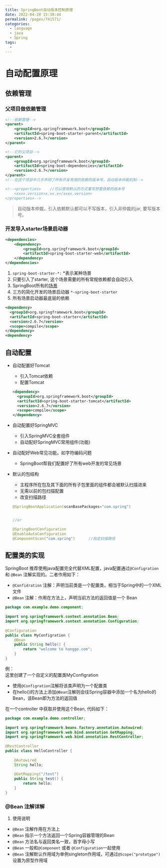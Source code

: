 ```yaml
---
title: SpringBoot自动版本控制原理
date: 2022-04-28 15:38:44
permalink: /pages/741571/
categories:
  - language
  - java
  - Spring
tags:
  - 
---
```

# 自动配置原理

## 依赖管理
### 父项目做依赖管理

```xml
<!--依赖管理-->
<parent>
    <groupId>org.springframework.boot</groupId>
    <artifactId>spring-boot-starter-parent</artifactId>
    <version>2.6.7</version>
</parent>

<!--它的父项目-->
<parent>
    <groupId>org.springframework.boot</groupId>
    <artifactId>spring-boot-dependencies</artifactId>
    <version>2.6.7</version>
</parent>
<!--在这个项目中几乎声明了所有开发常用的依赖的版本号，自动版本仲裁机制-->

<!--<properties>    //可以使用默认的方式重写想要依赖的版本号
    <xxxx.version>x.xx.x</xxxx.version>
</properties>-->
```

> 自动版本仲裁，引入依赖默认都可以不写版本，引入非仲裁的jar, 要写版本号。


### 开发导入starter场景启动器

```xml
<dependencies>
    <dependency>
        <groupId>org.springframework.boot</groupId>
        <artifactId>spring-boot-starter-web</artifactId>
    </dependency>
</dependencies>
```

1. `spring-boot-starter-*:` *表示某种场景
2. 只要引入了starter, 这个场景需要的所有常规依赖都会自动引入
3. SpringBoot所有的[场景](https://docs.spring.io/spring-boot/docs/current/reference/html/using.html#using.build-systems.starters)
4. 三方的简化开发的场景启动器 `*-spring-boot-starter`
5. 所有场景启动器最底层的依赖

```xml
<dependency>
  <groupId>org.springframework.boot</groupId>
  <artifactId>spring-boot-starter</artifactId>
  <version>2.6.7</version>
  <scope>compile</scope>
</dependency>
<dependency>
```

## 自动配置

- 自动配置好Tomcat
    - 引入Tomcat依赖
    - 配置Tomcat 
    ```xml
    <dependency>
      <groupId>org.springframework.boot</groupId>
      <artifactId>spring-boot-starter-tomcat</artifactId>
      <version>2.6.7</version>
      <scope>compile</scope>
    </dependency>
    ```

- 自动配置好SpringMVC
    - 引入SpringMVC全套组件
    - 自动配好SpringMVC常用组件(功能)

- 自动配好Web常见功能，如字符编码问题 
    - SpringBoot帮我们配置好了所有web开发的常见场景
- 默认的包结构
    - 主程序所在包及其下面的所有子包里面的组件都会被默认扫描进来
    - 无需以前的包扫描配置
    - 改变扫描路径


    ```java
    @SpringBootApplication(scanBasePackages="com.spring")


    //or 

    @SpringBootConfiguration
    @EnableAutoConfiguration
    @ComponentScan("com.spring")      //指定扫描路径
    ```




## 配置类的实现

SpringBoot 推荐使用java配置完全代替XML配置，java配置通过`@Configration` 和 `@Bean` 注解实现的。二者作用如下：
- `@Confidration` 注解：声明当前类是一个配置类，相当于Spring中的一个XML文件
- `@Bean` 注解：作用在方法上，声明当前方法的返回值是一个 Bean

```java
package com.example.demo.component;
 
import org.springframework.context.annotation.Bean;
import org.springframework.context.annotation.Configuration;
 
@Configuration
public class MyConfigration {
    @Bean
    public String hello() {
        return "welcome to hangge.com";
    }
}
```


例：<br>
这里创建了一个自定义的配置类MyConfigration
- 使用`@Configration`注解将该类声明为一个配置类
- 在hello()的方法上添加`@Bean`注解则会往Spring容器中添加一个名为hello的Bean，该Bean即为方法的返回值


在一个controller 中获取并使用这个Bean, 代码如下：

```java
package com.example.demo.controller;
 
import org.springframework.beans.factory.annotation.Autowired;
import org.springframework.web.bind.annotation.GetMapping;
import org.springframework.web.bind.annotation.RestController;
 
@RestController
public class HelloController {
 
    @Autowired
    String hello;
 
    @GetMapping("/test")
    public String test() {
        return hello;
    }
}
```

### @Bean 注解详解

1. 使用说明

- `@Bean` 注解作用在方法上
- `@Bean` 指示一个方法返回一个Spring容器管理的Bean
- `@Bean` 方法名与返回类名一致，首字母小写
- `@Bean` 一般和`@Component` 或者 `@Configuration`一起使用
- `@Bean` 注解默认作用域为单例singleton作用域，可通过`@Scope("prototype")`设置为原型作用域

